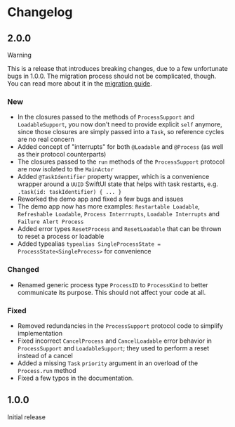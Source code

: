 # Changelog
## 2.0.0

> [!Warning]
> This is a release that introduces breaking changes, due to a few unfortunate bugs in 1.0.0. The migration process should not be complicated, though. You can read more about it in the [migration guide](Migration.md).

### New

- In the closures passed to the methods of `ProcessSupport` and `LoadableSupport`, you now don't need to provide explicit `self` anymore, since those closures are simply passed into a `Task`, so reference cycles are no real concern
-  Added concept of "interrupts" for both `@Loadable` and `@Process` (as well as their protocol counterparts)
- The closures passed to the `run` methods of the  `ProcessSupport` protocol are now isolated to the `MainActor`
- Added `@TaskIdentifier` property wrapper, which is a convenience wrapper around a `UUID` SwiftUI state that helps with task restarts, e.g. `.task(id: taskIdentifier) { ... }`
-  Reworked the demo app and fixed a few bugs and issues
-  The demo app now has more examples: `Restartable Loadable`, `Refreshable Loadable`, `Process Interrrupts`, `Loadable Interrupts` and `Failure Alert Process`
-  Added error types `ResetProcess` and `ResetLoadable` that can be thrown to reset a process or loadable
- Added typealias `typealias SingleProcessState = ProcessState<SingleProcess>` for convenience

### Changed

- Renamed generic process type `ProcessID` to `ProcessKind` to better communicate its purpose. This should not affect your code at all. 

### Fixed

- Removed redundancies in the `ProcessSupport` protocol code to simplify implementation
- Fixed incorrect `CancelProcess` and `CancelLoadable` error behavior in `ProcessSupport` and `LoadableSupport`; they used to perform a reset instead of a cancel
- Added a missing `Task` `priority` argument in an overload of the `Process.run` method
- Fixed a few typos in the documentation.

## 1.0.0

Initial release
